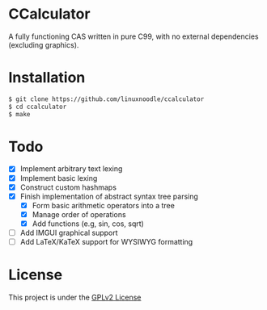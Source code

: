 # CCalculator 
A fully functioning CAS written in pure C99, with no external dependencies (excluding graphics). 

# Installation
```bash
$ git clone https://github.com/linuxnoodle/ccalculator
$ cd ccalculator
$ make
```

# Todo 
- [x] Implement arbitrary text lexing
- [x] Implement basic lexing 
- [X] Construct custom hashmaps
- [X] Finish implementation of abstract syntax tree parsing 
    - [X] Form basic arithmetic operators into a tree
    - [X] Manage order of operations 
    - [X] Add functions (e.g, sin, cos, sqrt)
- [ ] Add IMGUI graphical support
- [ ] Add LaTeX/KaTeX support for WYSIWYG formatting

# License 
This project is under the [GPLv2 License](/LICENSE.txt)
